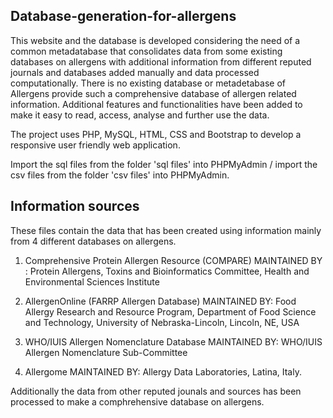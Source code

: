 ## Database-generation-for-allergens
This website and the database is developed considering the need of a common metadatabase that consolidates data from some existing databases on allergens with additional information from different reputed journals and databases added manually and data processed computationally.  There is no existing database or metadetabase of Allergens provide such a comprehensive database of allergen related information. Additional features and functionalities have been added to make it easy to read, access, analyse and further use the data.

The project uses PHP, MySQL, HTML, CSS and Bootstrap to develop a responsive user friendly web application.

Import the sql files from the folder 'sql files' into PHPMyAdmin / import the csv files from the folder 'csv files' into PHPMyAdmin.

## Information sources
These files contain the data that has been created using information mainly from 4 different databases on allergens.

1. Comprehensive Protein Allergen Resource (COMPARE)
MAINTAINED BY : Protein Allergens, Toxins and Bioinformatics Committee, Health and Environmental Sciences Institute

2.	AllergenOnline (FARRP Allergen Database)
MAINTAINED BY: Food Allergy Research and Resource Program, Department of Food Science and Technology, University of Nebraska-Lincoln, Lincoln, NE, USA

3.	WHO/IUIS Allergen Nomenclature Database
MAINTAINED BY: WHO/IUIS Allergen Nomenclature Sub-Committee

4.	Allergome
MAINTAINED BY: Allergy Data Laboratories, Latina, Italy.

Additionally the data from other reputed jounals and sources has been processed to make a comphrehensive database on allergens.
